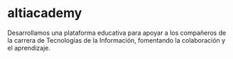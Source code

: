 # altiacademy
Desarrollamos una plataforma educativa para apoyar a los compañeros de la carrera de Tecnologías de la Información, fomentando la colaboración y el aprendizaje.
